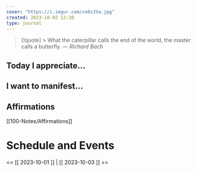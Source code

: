 ```yaml
---
cover: "https://i.imgur.com/ce8zJha.jpg"
created: 2023-10-02 12:10
type: journal
---
```



>[!quote] > What the caterpillar calls the end of the world, the master calls a butterfly.
> — <cite>Richard Bach</cite>

## Today I appreciate...


## I want to manifest...


## Affirmations
[[100-Notes/Affirmations]]













# Schedule and Events




<< [[ 2023-10-01 ]] | [[ 2023-10-03 ]] >>
